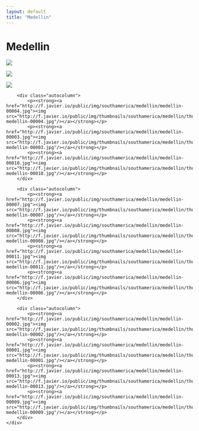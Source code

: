 ```yaml
---
layout: default
title: "Medellin"
---
```


<h1 class="page" style="padding-left:0%;">Medellin</h1>
<div class="page">
    <div class="autowide">
        <div class="autocolumn">
            <p><strong><a href="http://f.javier.io/public/img/southamerica/medellin/medellin-00005.jpg"><img src="http://f.javier.io/public/img/thumbnails/southamerica/medellin/thumbnail-medellin-00005.jpg"/></a></strong></p>
            <p><strong><a href="http://f.javier.io/public/img/southamerica/medellin/medellin-00014.jpg"><img src="http://f.javier.io/public/img/thumbnails/southamerica/medellin/thumbnail-medellin-00014.jpg"/></a></strong></p>
            <p><strong><a href="http://f.javier.io/public/img/southamerica/medellin/medellin-00012.jpg"><img src="http://f.javier.io/public/img/thumbnails/southamerica/medellin/thumbnail-medellin-00012.jpg"/></a></strong></p>
        </div>

        <div class="autocolumn">
            <p><strong><a href="http://f.javier.io/public/img/southamerica/medellin/medellin-00004.jpg"><img src="http://f.javier.io/public/img/thumbnails/southamerica/medellin/thumbnail-medellin-00004.jpg"/></a></strong></p>
            <p><strong><a href="http://f.javier.io/public/img/southamerica/medellin/medellin-00003.jpg"><img src="http://f.javier.io/public/img/thumbnails/southamerica/medellin/thumbnail-medellin-00003.jpg"/></a></strong></p>
            <p><strong><a href="http://f.javier.io/public/img/southamerica/medellin/medellin-00010.jpg"><img src="http://f.javier.io/public/img/thumbnails/southamerica/medellin/thumbnail-medellin-00010.jpg"/></a></strong></p>
        </div>

        <div class="autocolumn">
            <p><strong><a href="http://f.javier.io/public/img/southamerica/medellin/medellin-00007.jpg"><img src="http://f.javier.io/public/img/thumbnails/southamerica/medellin/thumbnail-medellin-00007.jpg"/></a></strong></p>
            <p><strong><a href="http://f.javier.io/public/img/southamerica/medellin/medellin-00008.jpg"><img src="http://f.javier.io/public/img/thumbnails/southamerica/medellin/thumbnail-medellin-00008.jpg"/></a></strong></p>
            <p><strong><a href="http://f.javier.io/public/img/southamerica/medellin/medellin-00011.jpg"><img src="http://f.javier.io/public/img/thumbnails/southamerica/medellin/thumbnail-medellin-00011.jpg"/></a></strong></p>
            <p><strong><a href="http://f.javier.io/public/img/southamerica/medellin/medellin-00006.jpg"><img src="http://f.javier.io/public/img/thumbnails/southamerica/medellin/thumbnail-medellin-00006.jpg"/></a></strong></p>
        </div>

        <div class="autocolumn">
            <p><strong><a href="http://f.javier.io/public/img/southamerica/medellin/medellin-00002.jpg"><img src="http://f.javier.io/public/img/thumbnails/southamerica/medellin/thumbnail-medellin-00002.jpg"/></a></strong></p>
            <p><strong><a href="http://f.javier.io/public/img/southamerica/medellin/medellin-00001.jpg"><img src="http://f.javier.io/public/img/thumbnails/southamerica/medellin/thumbnail-medellin-00001.jpg"/></a></strong></p>
            <p><strong><a href="http://f.javier.io/public/img/southamerica/medellin/medellin-00013.jpg"><img src="http://f.javier.io/public/img/thumbnails/southamerica/medellin/thumbnail-medellin-00013.jpg"/></a></strong></p>
            <p><strong><a href="http://f.javier.io/public/img/southamerica/medellin/medellin-00009.jpg"><img src="http://f.javier.io/public/img/thumbnails/southamerica/medellin/thumbnail-medellin-00009.jpg"/></a></strong></p>
        </div>
    </div>
</div>
